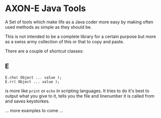 AXON-E Java Tools
===============================================================================

A Set of tools which make life as a Java coder more easy by making often used methods as simple as they should be.

This is not intended to be a complete library for a certain purpose but more as a swiss army collection of this or that to copy and paste.

There are a couple of *shortcut* classes:

E
-------------------------------------------------------------------------------

```
E.cho( Object ... value );
E.rr( Object ... value );
```
is more like `print` or `echo` in scripting languages. It tries to do it's best to output what you give to it, tells you the file and linenumber it is called from and saves keystorkes.


... more examples to come ...


